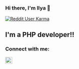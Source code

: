 ### Hi there, I'm Ilya 👋

[![Reddit User Karma](https://img.shields.io/reddit/user-karma/combined/cyberpunk3351?style=social)](https://www.reddit.com/user/cyberpunk3351/)

## I'm a PHP developer!!

### Connect with me:

[<img align="left" alt="codeSTACKr | Instagram" width="22px" src="https://cdn.jsdelivr.net/npm/simple-icons@v3/icons/instagram.svg" />][instagram]

<br />

[instagram]: https://instagram.com/deadloop
